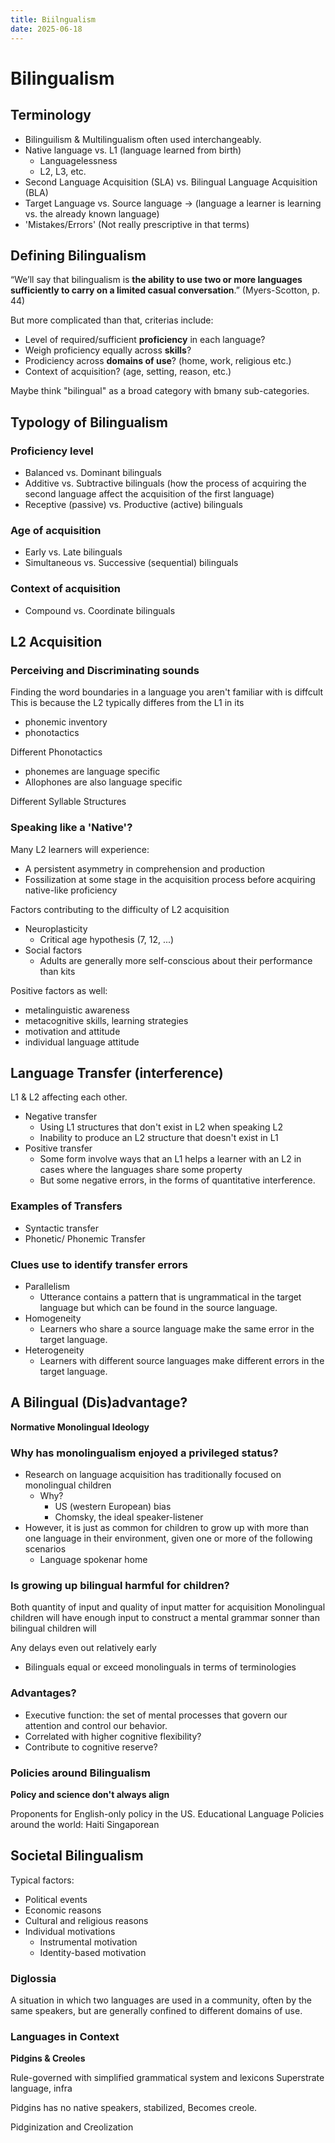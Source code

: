 ```yaml
---
title: Biilngualism
date: 2025-06-18
---
```


# Bilingualism

## Terminology
- Bilinguilism & Multilingualism often used interchangeably.
- Native language vs. L1 (language learned from birth)
  - Languagelessness
  - L2, L3, etc.
- Second Language Acquisition (SLA) vs. Bilingual Language Acquisition (BLA)
- Target Language vs. Source language -> (language a learner is learning vs. the already known language)
- 'Mistakes/Errors' (Not really prescriptive in that terms)

## Defining Bilingualism
“We’ll say that bilingualism is **the ability to use two or more languages sufficiently to carry on a limited casual conversation**.”
(Myers-Scotton, p. 44)

But more complicated than that, criterias include:
- Level of required/sufficient **proficiency** in each language?
- Weigh proficiency equally across **skills**?
- Prodiciency across **domains of use**? (home, work, religious etc.)
- Context of acquisition? (age, setting, reason, etc.)

Maybe think "bilingual" as a broad category with bmany sub-categories.

## Typology of Bilingualism

### Proficiency level
- Balanced vs. Dominant bilinguals
- Additive vs. Subtractive bilinguals (how the process of acquiring the second language affect the acquisition of the first language)
- Receptive (passive) vs. Productive (active) bilinguals

### Age of acquisition
- Early vs. Late bilinguals
- Simultaneous vs. Successive (sequential) bilinguals

### Context of acquisition
- Compound vs. Coordinate bilinguals

## L2 Acquisition

### Perceiving and Discriminating sounds
Finding the word boundaries in a language you aren't familiar with is diffcult
This is because the L2 typically differes from the L1 in its
- phonemic inventory
- phonotactics

Different Phonotactics
- phonemes are language specific
- Allophones are also language specific

Different Syllable Structures

### Speaking like a 'Native'?
Many L2 learners will experience:
- A persistent asymmetry in comprehension and production
- Fossilization at some stage in the acquisition process before acquiring native-like proficiency

Factors contributing to the difficulty of L2 acquisition
- Neuroplasticity
  - Critical age hypothesis (7, 12, ...)
- Social factors
  - Adults are generally more self-conscious about their performance than kits

Positive factors as well:
- metalinguistic awareness 
- metacognitive skills, learning strategies
- motivation and attitude
- individual language attitude

## Language Transfer (interference)
L1 & L2 affecting each other.

- Negative transfer
  - Using L1 structures that don't exist in L2 when speaking L2
  - Inability to produce an L2 structure that doesn't exist in L1
- Positive transfer
  - Some form involve ways that an L1 helps a learner with an L2 in cases where the languages share some property
  - But some negative errors, in the forms of quantitative interference.

### Examples of Transfers
- Syntactic transfer
- Phonetic/ Phonemic Transfer

### Clues use to identify transfer errors
- Parallelism
  - Utterance contains a pattern that is ungrammatical in the target language but which can be found in the source language.
- Homogeneity
  - Learners who share a source language make the same error in the target language.
- Heterogeneity
  - Learners with different source languages make different errors in the target language.

## A Bilingual (Dis)advantage?
**Normative Monolingual Ideology**

### Why has monolingualism enjoyed a privileged status?
- Research on language acquisition has traditionally focused on monolingual children
  - Why?
    - US (western European) bias
    - Chomsky, the ideal speaker-listener
- However, it is just as common for children to grow up with more than one language in their environment, given one or more of the following scenarios
  - Language spokenar home


### Is growing up bilingual harmful for children?
Both quantity of input and quality of input matter for acquisition
Monolingual children will have enough input to construct a mental grammar sonner than bilingual children will

Any delays even out relatively early
- Bilinguals equal or exceed monolinguals in terms of terminologies

### Advantages?
- Executive function: the set of mental processes that govern our attention and control our behavior.
- Correlated with higher cognitive flexibility?
- Contribute to cognitive reserve?

### Policies around Bilingualism
**Policy and science don't always align**

Proponents for English-only policy in the US.
Educational Language Policies around the world: Haiti
Singaporean 

## Societal Bilingualism
Typical factors:
- Political events
- Economic reasons
- Cultural and religious reasons
- Individual motivations
  - Instrumental motivation
  - Identity-based motivation

### Diglossia
A situation in which two languages are used in a community, often by the same speakers, but are generally confined to different domains of use.

### Languages in Context
**Pidgins & Creoles**


Rule-governed with simplified grammatical system and lexicons
Superstrate language, infra

Pidgins has no native speakers, stabilized, Becomes creole.

Pidginization and Creolization



